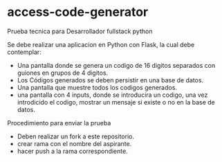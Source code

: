 # access-code-generator

Prueba tecnica para Desarrollador fullstack python

Se debe realizar una aplicacion en Python con Flask, la cual debe contemplar:
- Una pantalla donde se genera un codigo de 16 digitos separados con guiones en grupos de 4 digitos.
- Los Códigos generados se deben persistir en una base de datos.
- Una pantalla que muestre todos los codigos generados.
- una pantalla con 4 inputs, donde se introducira un codigo, una vez introdicido el codigo, mostrar un mensaje si existe o no en la base de datos.

Procedimiento para enviar la prueba
- Deben realizar un fork a este repositorio.
- crear rama con el nombre del aspirante.
- hacer push a la rama correspondiente.
